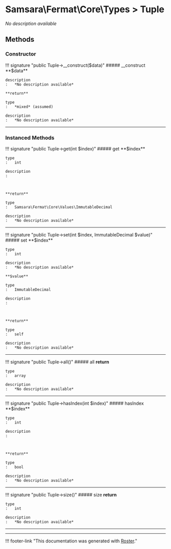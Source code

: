 # Samsara\Fermat\Core\Types > Tuple

*No description available*


## Methods


### Constructor

!!! signature "public Tuple->__construct($data)"
    ##### __construct
    **$data**

    description
    :   *No description available*

    **return**

    type
    :   *mixed* (assumed)

    description
    :   *No description available*
    
---



### Instanced Methods

!!! signature "public Tuple->get(int $index)"
    ##### get
    **$index**

    type
    :   int

    description
    :   
    
    

    **return**

    type
    :   Samsara\Fermat\Core\Values\ImmutableDecimal

    description
    :   *No description available*
    
---

!!! signature "public Tuple->set(int $index, ImmutableDecimal $value)"
    ##### set
    **$index**

    type
    :   int

    description
    :   *No description available*

    **$value**

    type
    :   ImmutableDecimal

    description
    :   
    
    

    **return**

    type
    :   self

    description
    :   *No description available*
    
---

!!! signature "public Tuple->all()"
    ##### all
    **return**

    type
    :   array

    description
    :   *No description available*
    
---

!!! signature "public Tuple->hasIndex(int $index)"
    ##### hasIndex
    **$index**

    type
    :   int

    description
    :   
    
    

    **return**

    type
    :   bool

    description
    :   *No description available*
    
---

!!! signature "public Tuple->size()"
    ##### size
    **return**

    type
    :   int

    description
    :   *No description available*
    
---




---
!!! footer-link "This documentation was generated with [Roster](https://jordanrl.github.io/Roster/)."